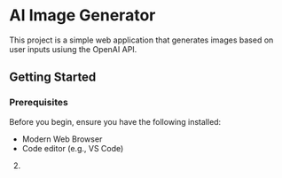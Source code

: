# AI Image Generator

This project is a simple web application that generates images based on user inputs usiung the OpenAI API.

## Getting Started

### Prerequisites 

Before you begin, ensure you have the following installed:
- Modern Web Browser
- Code editor (e.g., VS Code)


2. 
